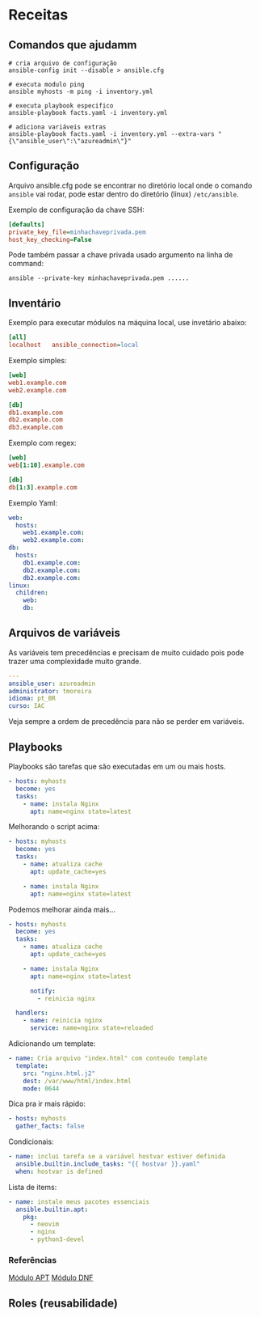 # Receitas

## Comandos que ajudamm

```shell
# cria arquivo de configuração
ansible-config init --disable > ansible.cfg

# executa modulo ping
ansible myhosts -m ping -i inventory.yml

# executa playbook especifico
ansible-playbook facts.yaml -i inventory.yml

# adiciona variáveis extras
ansible-playbook facts.yaml -i inventory.yml --extra-vars "{\"ansible_user\":\"azureadmin\"}"
```

## Configuração

Arquivo ansible.cfg pode se encontrar no diretório local onde o comando `ansible`
vai rodar, pode estar dentro do diretório (linux) `/etc/ansible`.

Exemplo de configuração da chave SSH:

```ini
[defaults]
private_key_file=minhachaveprivada.pem
host_key_checking=False
```

Pode também passar a chave privada usado argumento na linha de command:

```shell
ansible --private-key minhachaveprivada.pem ......
```

## Inventário

Exemplo para executar módulos na máquina local, use invetário abaixo:

```ini
[all]
localhost   ansible_connection=local
```

Exemplo simples:

```ini
[web]
web1.example.com
web2.example.com

[db]
db1.example.com
db2.example.com
db3.example.com
```

Exemplo com regex:

```ini
[web]
web[1:10].example.com

[db]
db[1:3].example.com
```

Exemplo Yaml:

```yaml
web:
  hosts:
    web1.example.com:
    web2.example.com:
db:
  hosts:
    db1.example.com:
    db2.example.com:
    db2.example.com:
linux:
  children:
    web:
    db:
```

## Arquivos de variáveis

As variáveis tem precedências e precisam de muito cuidado pois pode trazer uma
complexidade muito grande.

```yaml
---
ansible_user: azureadmin
administrator: tmoreira
idioma: pt_BR
curso: IAC
```

Veja sempre a ordem de precedência para não se perder em variáveis.

## Playbooks

Playbooks são tarefas que são executadas em um ou mais hosts.

```yaml
- hosts: myhosts
  become: yes
  tasks:
    - name: instala Nginx
      apt: name=nginx state=latest
```

Melhorando o script acima:

```yaml
- hosts: myhosts
  become: yes
  tasks:
    - name: atualiza cache
      apt: update_cache=yes

    - name: instala Nginx
      apt: name=nginx state=latest
```

Podemos melhorar ainda mais...

```yaml
- hosts: myhosts
  become: yes
  tasks:
    - name: atualiza cache
      apt: update_cache=yes

    - name: instala Nginx
      apt: name=nginx state=latest

      notify:
        - reinicia nginx

  handlers:
    - name: reinicia nginx
      service: name=nginx state=reloaded
```

Adicionando um template:

```yaml
- name: Cria arquivo "index.html" com conteudo template
  template:
    src: "nginx.html.j2"
    dest: /var/www/html/index.html
    mode: 0644
```

Dica pra ir mais rápido:

```yaml
- hosts: myhosts
  gather_facts: false
```

Condicionais:

```yaml
- name: inclui tarefa se a variável hostvar estiver definida
  ansible.builtin.include_tasks: "{{ hostvar }}.yaml"
  when: hostvar is defined
```

Lista de items:

```yaml
- name: instale meus pacotes essenciais
  ansible.builtin.apt:
    pkg:
      - neovim
      - nginx
      - python3-devel
```

### Referências

[Módulo APT](https://docs.ansible.com/ansible/latest/collections/ansible/builtin/apt_module.html)
[Módulo DNF](https://docs.ansible.com/ansible/latest/collections/ansible/builtin/dnf_module.html#ansible-collections-ansible-builtin-dnf-module)

## Roles (reusabilidade)
